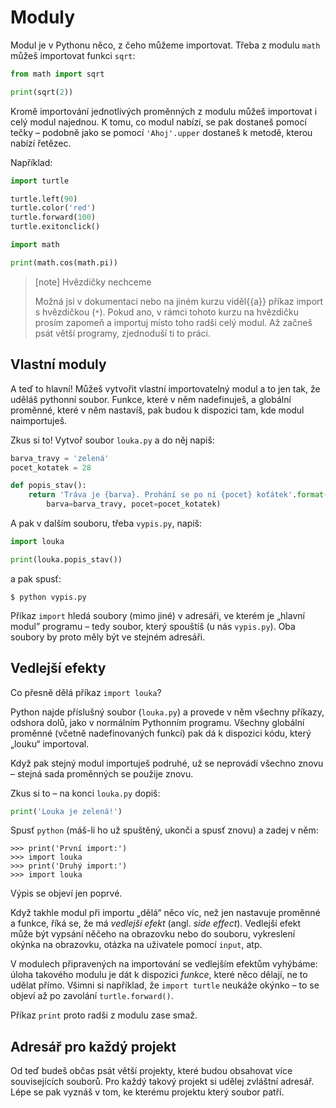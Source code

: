 # Moduly

Modul je v Pythonu něco, z čeho můžeme importovat.
Třeba z modulu `math` můžeš importovat funkci `sqrt`:

```python
from math import sqrt

print(sqrt(2))
```

Kromě importování jednotlivých proměnných z modulu
můžeš importovat i celý modul najednou.
K tomu, co modul nabízí, se pak dostaneš pomocí
tečky – podobně jako se pomocí `'Ahoj'.upper` dostaneš k metodě, kterou nabízí
řetězec.

Například:

```python
import turtle

turtle.left(90)
turtle.color('red')
turtle.forward(100)
turtle.exitonclick()
```

```python
import math

print(math.cos(math.pi))
```

> [note] Hvězdičky nechceme
>
> Možná jsi v dokumentaci nebo na jiném kurzu viděl{{a}} příkaz import
> s hvězdičkou (`*`).
> Pokud ano, v rámci tohoto kurzu na hvězdičku prosím
> zapomeň a importuj místo toho radši celý modul.
> Až začneš psát větší programy, zjednoduší ti
> to práci.


## Vlastní moduly

A teď to hlavní!
Můžeš vytvořit vlastní importovatelný modul
a to jen tak, že uděláš pythonní soubor.
Funkce, které v něm nadefinuješ, a globální proměnné,
které v něm nastavíš, pak budou k dispozici tam, kde modul naimportuješ.

Zkus si to!
Vytvoř soubor `louka.py` a do něj napiš:

```python
barva_travy = 'zelená'
pocet_kotatek = 28

def popis_stav():
    return 'Tráva je {barva}. Prohání se po ní {pocet} koťátek'.format(
        barva=barva_travy, pocet=pocet_kotatek)
```


A pak v dalším souboru, třeba `vypis.py`, napiš:

```python
import louka

print(louka.popis_stav())
```

a pak spusť:

```console
$ python vypis.py
```

Příkaz `import` hledá soubory (mimo jiné) v adresáři,
ve kterém je „hlavní modul” programu – tedy soubor,
který spouštíš (u nás `vypis.py`).
Oba soubory by proto měly být ve stejném adresáři.


## Vedlejší efekty

Co přesně dělá příkaz `import louka`?

Python najde příslušný soubor (`louka.py`) a provede v něm všechny příkazy,
odshora dolů, jako v normálním Pythonním programu.
Všechny globální proměnné (včetně nadefinovaných funkcí) pak dá k dispozici
kódu, který „louku“ importoval.

Když pak stejný modul importuješ podruhé, už se neprovádí všechno
znovu – stejná sada proměnných se použije znovu.

Zkus si to – na konci `louka.py` dopiš:

```python
print('Louka je zelená!')
```

Spusť `python` (máš-li ho už spuštěný, ukonči a spusť znovu)
a zadej v něm:

```pycon
>>> print('První import:')
>>> import louka
>>> print('Druhý import:')
>>> import louka
```

Výpis se objeví jen poprvé.

Když takhle modul při importu „dělá“ něco víc, než jen nastavuje proměnné
a funkce, říká se, že má *vedlejší efekt* (angl. *side effect*).
Vedlejší efekt může být vypsání něčeho na obrazovku nebo do souboru,
vykreslení okýnka na obrazovku, otázka na uživatele pomocí `input`, atp.

V modulech připravených na importování se vedlejším efektům vyhýbáme:
úloha takového modulu je dát k dispozici *funkce*, které něco dělají,
ne to udělat přímo.
Všimni si například, že `import turtle` neukáže okýnko – to se objeví až po
zavolání `turtle.forward()`.

Příkaz `print` proto radši z modulu zase smaž.


## Adresář pro každý projekt

Od teď budeš občas psát větší projekty,
které budou obsahovat více souvisejících souborů.
Pro každý takový projekt si udělej zvláštní adresář.
Lépe se pak vyznáš v tom, ke kterému projektu který soubor patří.

